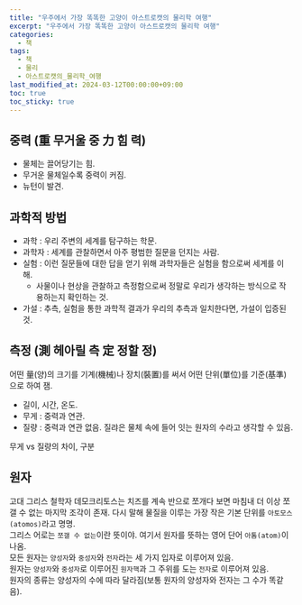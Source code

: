 ```yaml
---
title: "우주에서 가장 똑똑한 고양이 아스트로캣의 물리학 여행"
excerpt: "우주에서 가장 똑똑한 고양이 아스트로캣의 물리학 여행"
categories:
  - 책
tags:
  - 책
  - 물리
  - 아스트로캣의_물리학_여행
last_modified_at: 2024-03-12T00:00:00+09:00
toc: true
toc_sticky: true
---
```


## 중력 (重 무거울 중 力 힘 력)

- 물체는 끌어당기는 힘.
- 무거운 물체일수록 중력이 커짐.
- 뉴턴이 발견.

## 과학적 방법

- 과학 : 우리 주변의 세계를 탐구하는 학문.
- 과학자 : 세계를 관찰하면서 아주 평범한 질문을 던지는 사람.
- 실험 : 이런 질문들에 대한 답을 얻기 위해 과학자들은 실험을 함으로써 세계를 이해.
  - 사물이나 현상을 관찰하고 측정함으로써 정말로 우리가 생각하는 방식으로 작용하는지 확인하는 것.
- 가설 : 추측, 실험을 통한 과학적 결과가 우리의 추측과 일치한다면, 가설이 입증된 것.

## 측정 (測 헤아릴 측 定 정할 정)

어떤 量(양)의 크기를 기계(機械)나 장치(裝置)를 써서 어떤 단위(單位)를 기준(基準)으로 하여 잼.

- 길이, 시간, 온도.
- 무게 : 중력과 연관.
- 질량 : 중력과 연관 없음. 질랴은 물체 속에 들어 잇는 원자의 수라고 생각할 수 있음.
<div class="notice--info" markdown="1">
무게 vs 질량의 차이, 구분
</div>

## 원자

고대 그리스 철학자 데모크리토스는 치즈를 계속 반으로 쪼개다 보면 마침내 더 이상 쪼갤 수 없는 마지막 조각이 존재. 다시 말해 물질을 이루는 가장 작은 기본 단위를 `아토모스(atomos)`라고 명명.  
그리스 어로는 `쪼갤 수 없는`이란 뜻이야. 여기서 원자를 뜻하는 영어 단어 `아톰(atom)`이 나옴.  
모든 원자는 `양성자`와 `중성자`와 `전자`라는 세 가지 입자로 이루어져 있음.  
원자는 `양성자`와 `중성자`로 이루어진 `원자핵`과 그 주위를 도는 `전자`로 이루어져 있음.  
원자의 종류는 양성자의 수에 따라 달라짐(보통 원자의 양성자와 전자는 그 수가 똑같음).
